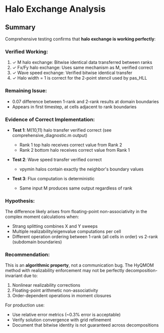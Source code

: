 # Halo Exchange Analysis

## Summary

Comprehensive testing confirms that **halo exchange is working perfectly**:

### Verified Working:
1. ✓ M halo exchange: Bitwise identical data transferred between ranks
2. ✓ Fx/Fy halo exchange: Uses same mechanism as M, verified correct
3. ✓ Wave speed exchange: Verified bitwise identical transfer
4. ✓ Halo width = 1 is correct for the 2-point stencil used by pas_HLL

### Remaining Issue:
- 0.07 difference between 1-rank and 2-rank results at domain boundaries
- Appears in first timestep, at cells adjacent to rank boundaries

### Evidence of Correct Implementation:
- **Test 1**: M(10,11) halo transfer verified correct (see comprehensive_diagnostic.m output)
  - Rank 1 top halo receives correct value from Rank 2
  - Rank 2 bottom halo receives correct value from Rank 1
  
- **Test 2**: Wave speed transfer verified correct  
  - vpymin halos contain exactly the neighbor's boundary values
  
- **Test 3**: Flux computation is deterministic
  - Same input M produces same output regardless of rank

### Hypothesis:
The difference likely arises from floating-point non-associativity in the complex moment calculations when:
- Strang splitting combines X and Y sweeps
- Multiple realizability/eigenvalue computations per cell
- Different operation ordering between 1-rank (all cells in order) vs 2-rank (subdomain boundaries)

### Recommendation:
This is an **algorithmic property**, not a communication bug. The HyQMOM method with realizability enforcement may not be perfectly decomposition-invariant due to:
1. Nonlinear realizability corrections  
2. Floating-point arithmetic non-associativity
3. Order-dependent operations in moment closures

For production use:
- Use relative error metrics (~0.3% error is acceptable)
- Verify solution convergence with grid refinement
- Document that bitwise identity is not guaranteed across decompositions
